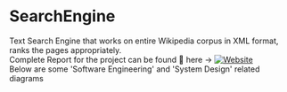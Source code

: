 # SearchEngine
Text Search Engine that works on entire Wikipedia corpus in XML format, ranks the pages appropriately.
</br>
Complete Report for the project can be found 🥅 here -> [![Website](https://img.shields.io/website?label=Report_Search_Engine&style=for-the-badge&url=https%3A%2F%2Fsites.google.com/view/lovedeepsingh)](https://github.com/singh-l/SearchEngine/blob/master/Search_Engine%20(1).pdf)
</br>
Below are some 'Software Engineering' and 'System Design' related diagrams
